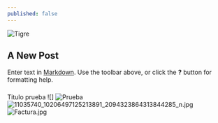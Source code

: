 ```yaml
---
published: false
---
```

![Tigre](http://i.imgur.com/kMVE3is.jpg)
## A New Post

Enter text in [Markdown](http://daringfireball.net/projects/markdown/). Use the toolbar above, or click the **?** button for formatting help.
###

Titulo prueba ![]
![Prueba]({{site.baseurl}}/http://cssglobe.com/lab/css3_tags/scheme.gif)
![11035740_10206497125213891_2094323864313844285_n.jpg]({{site.baseurl}}/_posts/11035740_10206497125213891_2094323864313844285_n.jpg)
![Factura.jpg]({{site.baseurl}}/_posts/Factura.jpg)

